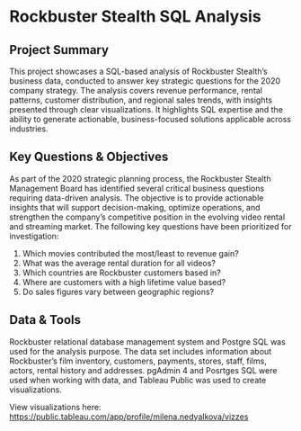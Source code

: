 # Rockbuster Stealth SQL Analysis 
## Project Summary
This project showcases a SQL-based analysis of Rockbuster Stealth’s business data, conducted to answer key strategic questions for the 2020 company strategy. The analysis covers revenue performance, rental patterns, customer distribution, and regional sales trends, with insights presented through clear visualizations. It highlights SQL expertise and the ability to generate actionable, business-focused solutions applicable across industries.

## Key Questions & Objectives
As part of the 2020 strategic planning process, the Rockbuster Stealth Management Board has identified several critical business questions requiring data-driven analysis. The objective is to provide actionable insights that will support decision-making, optimize operations, and strengthen the company’s competitive position in the evolving video rental and streaming market. The following key questions have been prioritized for investigation:

1. Which movies contributed the most/least to revenue gain?
2. What was the average rental duration for all videos?
3. Which countries are Rockbuster customers based in?
4. Where are customers with a high lifetime value based?
5. Do sales figures vary between geographic regions?

## Data & Tools

Rockbuster relational database management system and Postgre SQL was used for the analysis purpose. The data set includes information about Rockbuster’s film inventory, customers, payments, stores, staff, films, actors, rental history and addresses. pgAdmin 4 and Posrtges SQL were used when working with data, and Tableau Public was used to create visualizations. 

View visualizations here: https://public.tableau.com/app/profile/milena.nedyalkova/vizzes
